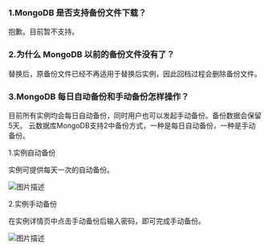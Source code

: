 ### 1.MongoDB 是否支持备份文件下载？
抱歉。目前暂不支持。

### 2.为什么 MongoDB 以前的备份文件没有了？
替换后，原备份文件已经不再适用于替换后实例，因此回档过程会删除备份文件。

### 3.MongoDB 每日自动备份和手动备份怎样操作？
目前所有实例均会每日自动备份，同时用户也可以发起手动备份。备份数据会保留5天。
云数据库MongoDB支持2中备份方式，一种是每日自动备份，一种是手动备份。

1.实例自动备份

实例可提供每天一次的自动备份。


![图片描述](//bot1024-1253841380.file.myqcloud.com/211727d09c4a11e7b604525400a3183e.png)

2.实例手动备份

在实例详情页中点击手动备份后输入密码，即可完成手动备份。


![图片描述](//bot1024-1253841380.file.myqcloud.com/35feb6ae9c4a11e7afd8525400a3183e.png)
